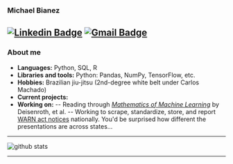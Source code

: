 ### Michael Bianez
[![Linkedin Badge](https://img.shields.io/badge/-Michael_Bianez-blue?style=flat-square&logo=Linkedin&logoColor=white&link=https://www.linkedin.com/in/michaelbianez//)](https://www.linkedin.com/in/michaelbianez/) [![Gmail Badge](https://img.shields.io/badge/-michaelbianez@gmail.com-c14438?style=flat-square&logo=Gmail&logoColor=white&link=mailto:michaelbianez@gmail.com)](mailto:michaelbianez@gmail.com)
---------------------------------------------------------------------------------------------------------------------------------------------------------------------------------
### About me

-  **Languages:** Python, SQL, R
-  **Libraries and tools:** Python: Pandas, NumPy, TensorFlow, etc.
-  **Hobbies:** Brazilian jiu-jitsu (2nd-degree white belt under Carlos Machado)
-  **Current projects:**
-  **Working on:**
-- Reading through *[Mathematics of Machine Learning](https://mml-book.github.io/)* by Deisenroth, et al.
-- Working to scrape, standardize, store, and report [WARN act notices](https://www.dol.gov/agencies/eta/layoffs/warn) nationally. You'd be surprised how different the presentations are across states...

---------------------------------------------------------------------------------------------------------------------------------------------------------------------------------

![github stats](https://github-readme-stats.vercel.app/api?username=limits-to-arbitrage&show_icons=true)

---------------------------------------------------------------------------------------------------------------------------------------------------------------------------------
